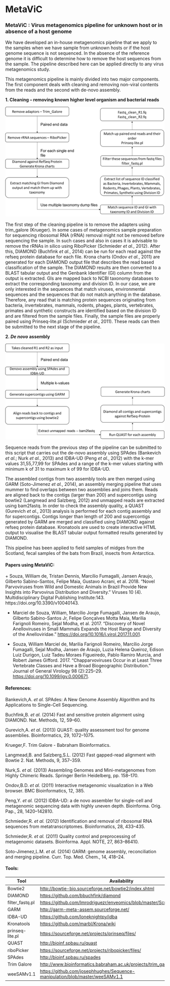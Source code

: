 # MetaViC 
<h3>
MetaViC : Virus metagenomics pipeline for unknown host or in absence of a host genome
</h3>
We have developed an in-house metagenomics pipeline that we apply to the samples when we have sample from unknown hosts or if the host genome sequence is not sequenced. In the absence of the reference genome it is difficult to determine how to remove the host sequences from the sample. The pipeline described here can be applied directly to any virus metagenomics study. 

This metagenomics pipeline is mainly divided into two major components. The first component deals with cleaning and removing non-viral contents from the reads and the second with de-novo assembly. 

__1. Cleaning – removing known higher level organism and bacterial reads__

![Metagenomics Pipeline step 1](images/Metagenomicspipeline1.png)
  
The first step of the cleaning pipeline is to remove the adapters using trim_galore (Krueger). In some cases of metagenomics sample preparation for sequencing ribosomal RNA (rRNA) removal might not be removed before sequencing the sample. In such cases and also in cases it is advisable to remove the rRNAs in silico using RiboPicker (Schmieder *et al.*, 2012). After this, DIAMOND (Buchfink *et al.*, 2014) can be run for each read against the refseq protein database for each file. Krona charts (Ondov *et al.*, 2011) are generated for each DIAMOND output file that describes the read based classification of the sample. The DIAMOND results are then converted to a BLAST tabular output and the Genbank Identifier (GI) column from the output is extracted. GIs are mapped back to NCBI taxonomy databases to extract the corresponding taxonomy and division ID. In our case, we are only interested in the sequences that match viruses, environmental sequences and the sequences that do not match anything in the database. Therefore, any read that is matching protein sequences originating from bacteria, invertebrates, mammals, rodents, phages, plants, vertebrates, primates and synthetic constructs are identified based on the division ID and are filtered from the sample files. Finally, the sample files are properly paired using Prinseq-lite.pl (Schmieder *et al.*, 2011). These reads can then be submitted to the next stage of the pipeline.

__2. *De novo* assembly__

![Metagenomics Pipeline step 2](images/Metagenomicspipeline2.png)
  
Sequence reads from the previous step of the pipeline can be submitted to this script that carries out the de-novo assembly using SPAdes (Bankevich *et al.*; Nurk *et al.*, 2013) and IDBA-UD (Peng *et al.*, 2012) with the k-mer values 31,55,77,99 for SPAdes and a range of the k-mer values starting with minimum k of 31 to maximum k of 99 for IDBA-UD.

The assembled contigs from two assembly tools are then merged using GARM (Soto-Jimenez *et al.*, 2014), an assembly merging pipeline that uses mummer to find overlaps between two assemblies and joins them. Reads are aligned back to the contigs (larger than 200) and supercontigs using bowtie2 (Langmead and Salzberg, 2012) and unmapped reads are extracted using bam2fastq. In order to check the assembly quality, a QUAST (Gurevich *et al.*, 2013) analysis is performed for each contig assembly and for supercontigs. Contigs longer than length of 200 and supercontigs generated by GARM are merged and classified using DIAMOND against refseq protein database. Kronatools are used to create interactive HTML output to visualise the BLAST tabular output formatted results generated by DIAMOND.

This pipeline has been applied to field samples of midges from the Scotland, fecal samples of the bats from Brazil, insects from Antarctica.
 
<h4>
Papers using MetaViC:
</h4>
+ Souza, William de, Tristan Dennis, Marcílio Fumagalli, Jansen Araujo, Gilberto Sabino-Santos, Felipe Maia, Gustavo Acrani, et al. 2018. “Novel Parvoviruses from Wild and Domestic Animals in Brazil Provide New Insights into Parvovirus Distribution and Diversity.” Viruses 10 (4). Multidisciplinary Digital Publishing Institute:143. https://doi.org/10.3390/v10040143.

+ Marciel de Souza, William, Marcílio Jorge Fumagalli, Jansen de Araujo, Gilberto Sabino-Santos Jr, Felipe Gonçalves Motta Maia, Marilia Farignoli Romeiro, Sejal Modha, et al. 2017. “Discovery of Novel Anelloviruses in Small Mammals Expands the Host Range and Diversity of the Anelloviridae.” https://doi.org/10.1016/j.virol.2017.11.001.

+ Souza, William Marciel de, Marilia Farignoli Romeiro, Marcílio Jorge Fumagalli, Sejal Modha, Jansen de Araujo, Luzia Helena Queiroz, Edison Luiz Durigon, Luiz Tadeu Moraes Figueiredo, Pablo Ramiro Murcia, and Robert James Gifford. 2017. “Chapparvoviruses Occur in at Least Three Vertebrate Classes and Have a Broad Biogeographic Distribution.” Journal of General Virology 98 (2):225–29. https://doi.org/10.1099/jgv.0.000671.



<h4>
References:
</h4>

Bankevich,A. *et al.* SPAdes: A New Genome Assembly Algorithm and Its Applications to Single-Cell Sequencing. 

Buchfink,B. *et al.* (2014) Fast and sensitive protein alignment using DIAMOND. Nat. Methods, 12, 59–60.

Gurevich,A. *et al.* (2013) QUAST: quality assessment tool for genome assemblies. Bioinformatics, 29, 1072–1075.

Krueger,F. Trim Galore - Babraham Bioinformatics.

Langmead,B. and Salzberg,S.L. (2012) Fast gapped-read alignment with Bowtie 2. Nat. Methods, 9, 357–359.

Nurk,S. *et al.* (2013) Assembling Genomes and Mini-metagenomes from Highly Chimeric Reads. Springer Berlin Heidelberg, pp. 158–170.

Ondov,B.D. *et al.* (2011) Interactive metagenomic visualization in a Web browser. BMC Bioinformatics, 12, 385.

Peng,Y. *et al.* (2012) IDBA-UD: a de novo assembler for single-cell and metagenomic sequencing data with highly uneven depth. Bioinforma. Orig. Pap., 28, 1420–142810.

Schmieder,R. *et al.* (2012) Identification and removal of ribosomal RNA sequences from metatranscriptomes. Bioinformatics, 28, 433–435.

Schmieder,R. *et al.* (2011) Quality control and preprocessing of metagenomic datasets. Bioinforma. Appl. NOTE, 27, 863–86410.

Soto-Jimenez,L.M. *et al.* (2014) GARM: genome assembly, reconciliation and merging pipeline. Curr. Top. Med. Chem., 14, 418–24.

<h4>
Tools:
</h4>


<table>
<thead>
<tr>
<th>Tool</th>
<th align="center">Availability</th>
</tr>
</thead>
<tbody>
<tr>
<td>Bowtie2</td>
<td align="left"> <a href ="http://bowtie-bio.sourceforge.net/bowtie2/index.shtml">http://bowtie-bio.sourceforge.net/bowtie2/index.shtml</a>
</td>
</tr>
<tr>
<td>DIAMOND</td>
<td align="left"> <a href ="https://github.com/bbuchfink/diamond">https://github.com/bbuchfink/diamond</a>
</td>
</tr>
<td>filter_fastq.pl </td>
<td align="left"> <a href ="https://github.com/lmrodriguezr/enveomics/blob/master/Scripts/FastQ.filter.pl">https://github.com/lmrodriguezr/enveomics/blob/master/Scripts/FastQ.filter.pl</a>
</td>
</tr>
<td>GARM</td>
<td align="left"> <a href ="http://garm-meta-assem.sourceforge.net/">http://garm-meta-assem.sourceforge.net/</a>
</td>
</tr>
<td>IDBA-UD</td>
<td align="left"> <a href ="https://github.com/loneknightpy/idba">https://github.com/loneknightpy/idba</a>
</td>
</tr>
<td>Kronatools</td>
<td align="left"> <a href ="https://github.com/marbl/Krona/wiki">https://github.com/marbl/Krona/wiki</a>
</td>
</tr>
<td>prinseq-lite.pl</td>
<td align="left"> <a href ="https://sourceforge.net/projects/prinseq/files/">https://sourceforge.net/projects/prinseq/files/</a>
</td>
</tr>
<td>QUAST</td>
<td align="left"> <a href ="http://bioinf.spbau.ru/quast">http://bioinf.spbau.ru/quast</a>
</td>
</tr>
<td>riboPicker</td>
<td align="left"> <a href ="https://sourceforge.net/projects/ribopicker/files/">https://sourceforge.net/projects/ribopicker/files/</a>
</td>
</tr>
<td>SPAdes</td>
<td align="left"> <a href ="http://bioinf.spbau.ru/spades">http://bioinf.spbau.ru/spades</a>
</td>
</tr>
<td>Trim Galore</td>
<td align="left"> <a href ="http://www.bioinformatics.babraham.ac.uk/projects/trim_galore/">http://www.bioinformatics.babraham.ac.uk/projects/trim_galore/</a>
</td>
</tr>
</tr>
<td>weeSAMv1.1</td>
<td align="left"> <a href ="https://github.com/josephhughes/Sequence-manipulation/blob/master/weeSAMv1.1">https://github.com/josephhughes/Sequence-manipulation/blob/master/weeSAMv1.1</a>
</td>
</tr>
</tbody>
</table>


